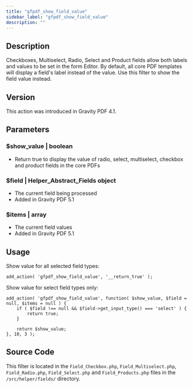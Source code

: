 ```yaml
---
title: "gfpdf_show_field_value"
sidebar_label: "gfpdf_show_field_value"
description: ""
---
```




## Description

Checkboxes, Multiselect, Radio, Select and Product fields allow both labels and values to be set in the form Editor. By default, all core PDF templates will display a field's label instead of the value. Use this filter to show the field value instead.

## Version

This action was introduced in Gravity PDF 4.1.

## Parameters

### $show_value | boolean
*  Return true to display the value of radio, select, multiselect, checkbox and product fields in the core PDFs

### $field | Helper_Abstract_Fields object
*  The current field being processed
*  Added in Gravity PDF 5.1

### $items | array
*  The current field values
*  Added in Gravity PDF 5.1

## Usage

Show value for all selected field types:

```
add_action( 'gfpdf_show_field_value', '__return_true' );
```

Show value for select field types only:

```
add_action( 'gfpdf_show_field_value', function( $show_value, $field = null, $items = null ) {
	if ( $field !== null && $field->get_input_type() === 'select' ) {
		return true;
	}

	return $show_value;
}, 10, 3 );

```

## Source Code

This filter is located in the `Field_Checkbox.php`, `Field_Multiselect.php`, `Field_Radio.php`, `Field_Select.php` and `Field_Products.php` files in the `/src/helper/fields/` directory.